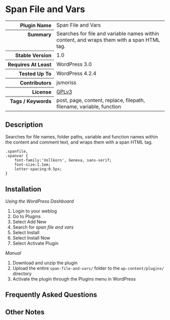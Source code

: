 <h1>Span File and Vars</h1>

<table>
<tr><th align="right" valign="top" nowrap>Plugin Name</th><td>Span File and Vars</td></tr>
<tr><th align="right" valign="top" nowrap>Summary</th><td>Searches for file and variable names within content, and wraps them with a span HTML tag.</td></tr>
<tr><th align="right" valign="top" nowrap>Stable Version</th><td>1.0</td></tr>
<tr><th align="right" valign="top" nowrap>Requires At Least</th><td>WordPress 3.0</td></tr>
<tr><th align="right" valign="top" nowrap>Tested Up To</th><td>WordPress 4.2.4</td></tr>
<tr><th align="right" valign="top" nowrap>Contributors</th><td>jsmoriss</td></tr>
<tr><th align="right" valign="top" nowrap>License</th><td><a href="http://www.gnu.org/licenses/gpl.txt">GPLv3</a></td></tr>
<tr><th align="right" valign="top" nowrap>Tags / Keywords</th><td>post, page, content, replace, filepath, filename, variable, function</td></tr>
</table>

<h2>Description</h2>

<p>Searches for file names, folder paths, variable and function names within the content and comment text, and wraps them with a span HTML tag.</p>

<pre><code>.spanfile,
.spanvar {
    font-family:'Vollkorn', Geneva, sans-serif;
    font-size:1.1em;
    letter-spacing:0.5px; 
}
</code></pre>


<h2>Installation</h2>

<p><em>Using the WordPress Dashboard</em></p>

<ol>
<li>Login to your weblog</li>
<li>Go to Plugins</li>
<li>Select Add New</li>
<li>Search for <em>span file and vars</em></li>
<li>Select Install</li>
<li>Select Install Now</li>
<li>Select Activate Plugin</li>
</ol>

<p><em>Manual</em></p>

<ol>
<li>Download and unzip the plugin</li>
<li>Upload the entire <code>span-file-and-vars/</code> folder to the <code>wp-content/plugins/</code> directory</li>
<li>Activate the plugin through the Plugins menu in WordPress</li>
</ol>


<h2>Frequently Asked Questions</h2>




<h2>Other Notes</h2>



